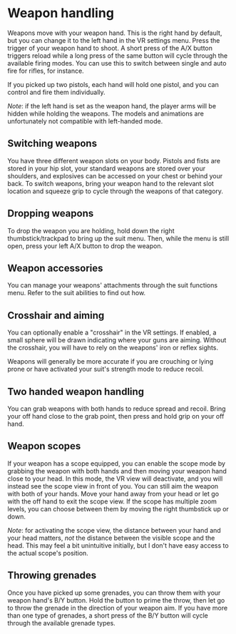# Weapon handling

Weapons move with your weapon hand. This is the right hand by default, but you can change it to the left hand in the VR settings menu.
Press the trigger of your weapon hand to shoot. A short press of the A/X button triggers reload while a long press of the same button will cycle through the available firing modes. You can use this to switch between single and auto fire for rifles, for instance.

If you picked up two pistols, each hand will hold one pistol, and you can control and fire them individually.

*Note*: if the left hand is set as the weapon hand, the player arms will be hidden while holding the weapons. The models and animations are unfortunately not compatible with left-handed mode.

## Switching weapons
You have three different weapon slots on your body. Pistols and fists are stored in your hip slot, your standard weapons are stored over your shoulders, and explosives can be accessed on your chest or behind your back. To switch weapons, bring your weapon hand to the relevant slot location and squeeze grip to cycle through the weapons of that category.

## Dropping weapons
To drop the weapon you are holding, hold down the right thumbstick/trackpad to bring up the suit menu. Then, while the menu is still open, press your left A/X button to drop the weapon.

## Weapon accessories
You can manage your weapons' attachments through the suit functions menu. Refer to the suit abilities to find out how.

## Crosshair and aiming
You can optionally enable a "crosshair" in the VR settings. If enabled, a small sphere will be drawn indicating where your guns are aiming. Without the crosshair, you will have to rely on the weapons' iron or reflex sights.

Weapons will generally be more accurate if you are crouching or lying prone or have activated your suit's strength mode to reduce recoil.

## Two handed weapon handling
You can grab weapons with both hands to reduce spread and recoil. Bring your off hand close to the grab point, then press and hold grip on your off hand.

## Weapon scopes
If your weapon has a scope equipped, you can enable the scope mode by grabbing the weapon with both hands and then moving your weapon hand close to your head. In this mode, the VR view will deactivate, and you will instead see the scope view in front of you. You can still aim the weapon with both of your hands. Move your hand away from your head or let go with the off hand to exit the scope view.
If the scope has multiple zoom levels, you can choose between them by moving the right thumbstick up or down.

*Note*: for activating the scope view, the distance between your hand and your head matters, *not* the distance between the visible scope and the head. This may feel a bit unintuitive initially, but I don't have easy access to the actual scope's position.

## Throwing grenades
Once you have picked up some grenades, you can throw them with your weapon hand's B/Y button. Hold the button to prime the throw, then let go to throw the grenade in the direction of your weapon aim.
If you have more than one type of grenades, a short press of the B/Y button will cycle through the available grenade types.
